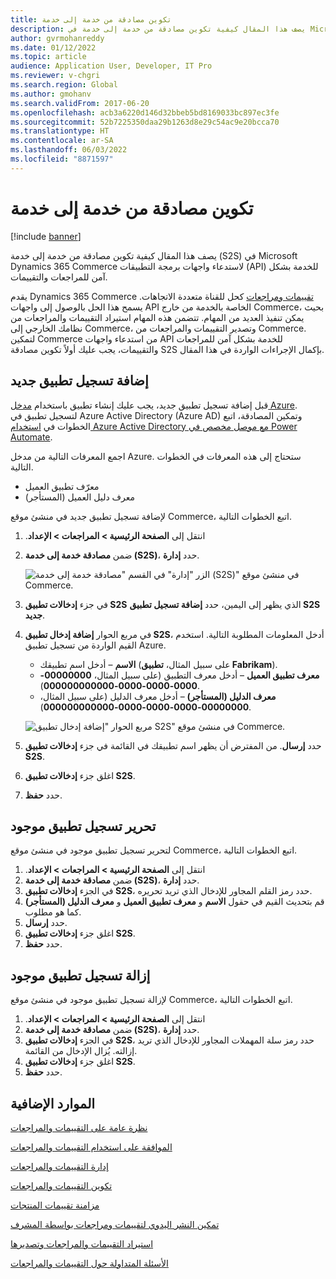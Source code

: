 ```yaml
---
title: تكوين مصادقة من خدمة إلى خدمة
description: يصف هذا المقال كيفية تكوين مصادقة من خدمة إلى خدمة في Microsoft Dynamics 365 Commerce لاستدعاء واجهات API للخدمة بشكل آمن للمراجعات والتقييمات.
author: gvrmohanreddy
ms.date: 01/12/2022
ms.topic: article
audience: Application User, Developer, IT Pro
ms.reviewer: v-chgri
ms.search.region: Global
ms.author: gmohanv
ms.search.validFrom: 2017-06-20
ms.openlocfilehash: acb3a6220d146d32bbeb5bd8169033bc897ec3fe
ms.sourcegitcommit: 52b7225350daa29b1263d8e29c54ac9e20bcca70
ms.translationtype: HT
ms.contentlocale: ar-SA
ms.lasthandoff: 06/03/2022
ms.locfileid: "8871597"
---
```

# <a name="configure-service-to-service-authentication"></a>تكوين مصادقة من خدمة إلى خدمة

[!include [banner](includes/banner.md)]

يصف هذا المقال كيفية تكوين مصادقة من خدمة إلى خدمة (S2S) في Microsoft Dynamics 365 Commerce لاستدعاء واجهات برمجة التطبيقات (API) للخدمة بشكل آمن للمراجعات والتقييمات.

يقدم Dynamics 365 Commerce [تقييمات ومراجعات](ratings-reviews-overview.md) كحل للقناة متعددة الاتجاهات. يسمح هذا الحل بالوصول إلى واجهات API الخاصة بالخدمة من خارج Commerce، بحيث يمكن تنفيذ العديد من المهام. تتضمن هذه المهام استيراد التقييمات والمراجعات من نظامك الخارجي إلى Commerce، وتصدير التقييمات والمراجعات من Commerce. لتمكين Commerce من استدعاء واجهات API للخدمة بشكل آمن للمراجعات والتقييمات، يجب عليك أولاً تكوين مصادقة S2S بإكمال الإجراءات الواردة في هذا المقال.

## <a name="add-a-new-app-registration"></a>إضافة تسجيل تطبيق جديد

قبل إضافة تسجيل تطبيق جديد، يجب عليك إنشاء تطبيق باستخدام [مدخل Azure](https://portal.azure.com). لتسجيل تطبيق في Azure Active Directory (Azure AD) وتمكين المصادقة، اتبع الخطوات في [استخدام Azure Active Directory مع موصل مخصص في Power Automate](/connectors/custom-connectors/azure-active-directory-authentication).

اجمع المعرفات التالية من مدخل Azure. ستحتاج إلى هذه المعرفات في الخطوات التالية.

- معرّف تطبيق العميل
- معرف دليل العميل (المستأجر)

لإضافة تسجيل تطبيق جديد في منشئ موقع Commerce، اتبع الخطوات التالية.

1. انتقل إلى **الصفحة الرئيسية‬ \> المراجعات \> ‏‫الإعداد**.
1. ضمن **مصادقة خدمة إلى خدمة (S2S)**، حدد **إدارة**.

    ![الزر "إدارة" في القسم "مصادقة خدمة إلى خدمة (S2S)" في منشئ موقع Commerce.](media/Ratings-reviews-settings-service-to-service-authentication.png)

1. في جزء **إدخالات تطبيق S2S** الذي يظهر إلى اليمين، حدد **إضافة تسجيل تطبيق S2S جديد**.
1. في مربع الحوار **إضافة إدخال تطبيق S2S**، أدخل المعلومات المطلوبة التالية. استخدم القيم الواردة من تسجيل تطبيق Azure.

    - **الاسم** – أدخل اسم تطبيقك (على سبيل المثال، **تطبيق Fabrikam**).
    - **معرف تطبيق العميل** – أدخل معرف التطبيق (على سبيل المثال، **00000000-0000-0000-0000-000000000000**).
    - **معرف الدليل (المستأجر)** – أدخل معرف الدليل (على سبيل المثال، **00000000-0000-0000-0000-000000000000**).

    ![مربع الحوار "إضافة إدخال تطبيق S2S" في منشئ موقع Commerce.](media/Ratings-reviews-settings-S2S-APP-entry.png)

1. حدد **إرسال**. من المفترض أن يظهر اسم تطبيقك في القائمة في جزء **إدخالات تطبيق S2S**.
1. اغلق جزء **إدخالات تطبيق S2S**.
1. حدد **حفظ**.

## <a name="edit-an-existing-app-registration"></a>تحرير تسجيل تطبيق موجود

لتحرير تسجيل تطبيق موجود في منشئ موقع Commerce، اتبع الخطوات التالية.

1. انتقل إلى **الصفحة الرئيسية‬ \> المراجعات \> ‏‫الإعداد**.
1. ضمن **مصادقة خدمة إلى خدمة (S2S)**، حدد **إدارة**.
1. في الجزء **إدخالات تطبيق S2S**، حدد رمز القلم المجاور للإدخال الذي تريد تحريره.
1. قم بتحديث القيم في حقول **الاسم** و **معرف تطبيق العميل** و **معرف الدليل (المستأجر)** كما هو مطلوب.
1. حدد **إرسال**.
1. اغلق جزء **إدخالات تطبيق S2S**.
1. حدد **حفظ**.

## <a name="remove-an-existing-app-registration"></a>إزالة تسجيل تطبيق موجود

لإزالة تسجيل تطبيق موجود في منشئ موقع Commerce، اتبع الخطوات التالية.

1. انتقل إلى **الصفحة الرئيسية‬ \> المراجعات \> ‏‫الإعداد**.
1. ضمن **مصادقة خدمة إلى خدمة (S2S)**، حدد **إدارة**.
1. في الجزء **إدخالات تطبيق S2S**، حدد رمز سلة المهملات المجاور للإدخال الذي تريد إزالته. يُزال الإدخال من القائمة.
1. اغلق جزء **إدخالات تطبيق S2S**.
1. حدد **حفظ**.

## <a name="additional-resources"></a>الموارد الإضافية

[نظرة عامة على التقييمات والمراجعات](ratings-reviews-overview.md)

[الموافقة على استخدام التقييمات والمراجعات](opt-in-ratings-reviews.md)

[إدارة التقييمات والمراجعات](manage-reviews.md)

[تكوين التقييمات والمراجعات](configure-ratings-reviews.md)

[مزامنة تقييمات المنتجات](sync-product-ratings.md)

[تمكين النشر اليدوي لتقييمات ومراجعات بواسطة المشرف](manual-publish-rating-reviews.md)

[استيراد التقييمات والمراجعات وتصديرها](import-export-reviews.md)

[الأسئلة المتداولة حول التقييمات والمراجعات](ratings-reviews-faq.md) 
